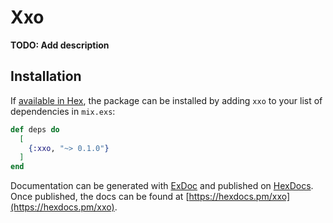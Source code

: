 # Xxo

**TODO: Add description**

## Installation

If [available in Hex](https://hex.pm/docs/publish), the package can be installed
by adding `xxo` to your list of dependencies in `mix.exs`:

```elixir
def deps do
  [
    {:xxo, "~> 0.1.0"}
  ]
end
```

Documentation can be generated with [ExDoc](https://github.com/elixir-lang/ex_doc)
and published on [HexDocs](https://hexdocs.pm). Once published, the docs can
be found at [https://hexdocs.pm/xxo](https://hexdocs.pm/xxo).

